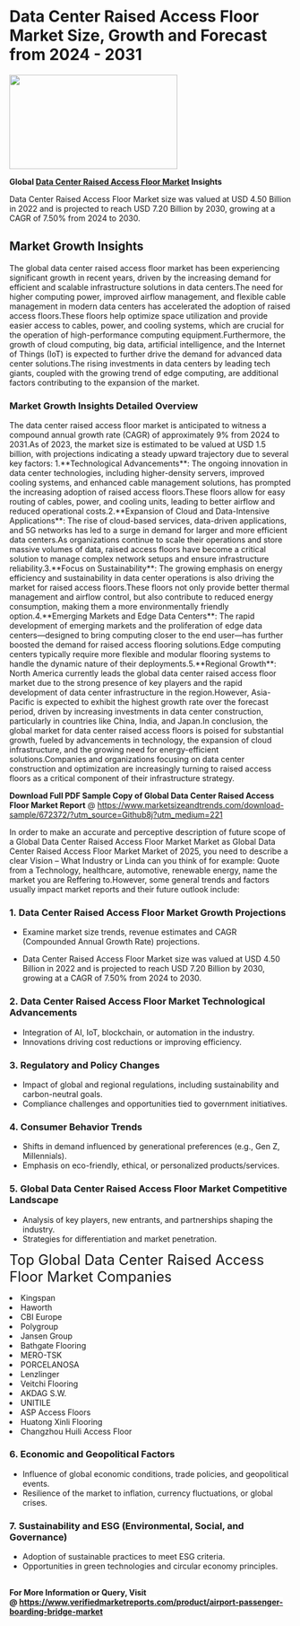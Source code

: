 <H1>Data Center Raised Access Floor Market Size, Growth and Forecast from 2024 - 2031</H1><img class="aligncenter size-medium wp-image-584254" src="https://thirdeyenews.in/wp-content/uploads/2024/09/Global-Market-Research-300x168.jpeg" alt="" width="300" height="168" /><p><strong>Global&nbsp;<a href="https://www.marketsizeandtrends.com/download-sample/672372/?utm_source=Github8j?utm_medium=221">Data Center Raised Access Floor Market</a> Insights</strong></p><p>Data Center Raised Access Floor Market size was valued at USD 4.50 Billion in 2022 and is projected to reach USD 7.20 Billion by 2030, growing at a CAGR of 7.50% from 2024 to 2030.</p><p><h2>Market Growth Insights</h2> The global data center raised access floor market has been experiencing significant growth in recent years, driven by the increasing demand for efficient and scalable infrastructure solutions in data centers.The need for higher computing power, improved airflow management, and flexible cable management in modern data centers has accelerated the adoption of raised access floors.These floors help optimize space utilization and provide easier access to cables, power, and cooling systems, which are crucial for the operation of high-performance computing equipment.Furthermore, the growth of cloud computing, big data, artificial intelligence, and the Internet of Things (IoT) is expected to further drive the demand for advanced data center solutions.The rising investments in data centers by leading tech giants, coupled with the growing trend of edge computing, are additional factors contributing to the expansion of the market. <h3>Market Growth Insights Detailed Overview</h3> The data center raised access floor market is anticipated to witness a compound annual growth rate (CAGR) of approximately 9% from 2024 to 2031.As of 2023, the market size is estimated to be valued at USD 1.5 billion, with projections indicating a steady upward trajectory due to several key factors: 1.**Technological Advancements**: The ongoing innovation in data center technologies, including higher-density servers, improved cooling systems, and enhanced cable management solutions, has prompted the increasing adoption of raised access floors.These floors allow for easy routing of cables, power, and cooling units, leading to better airflow and reduced operational costs.2.**Expansion of Cloud and Data-Intensive Applications**: The rise of cloud-based services, data-driven applications, and 5G networks has led to a surge in demand for larger and more efficient data centers.As organizations continue to scale their operations and store massive volumes of data, raised access floors have become a critical solution to manage complex network setups and ensure infrastructure reliability.3.**Focus on Sustainability**: The growing emphasis on energy efficiency and sustainability in data center operations is also driving the market for raised access floors.These floors not only provide better thermal management and airflow control, but also contribute to reduced energy consumption, making them a more environmentally friendly option.4.**Emerging Markets and Edge Data Centers**: The rapid development of emerging markets and the proliferation of edge data centers—designed to bring computing closer to the end user—has further boosted the demand for raised access flooring solutions.Edge computing centers typically require more flexible and modular flooring systems to handle the dynamic nature of their deployments.5.**Regional Growth**: North America currently leads the global data center raised access floor market due to the strong presence of key players and the rapid development of data center infrastructure in the region.However, Asia-Pacific is expected to exhibit the highest growth rate over the forecast period, driven by increasing investments in data center construction, particularly in countries like China, India, and Japan.In conclusion, the global market for data center raised access floors is poised for substantial growth, fueled by advancements in technology, the expansion of cloud infrastructure, and the growing need for energy-efficient solutions.Companies and organizations focusing on data center construction and optimization are increasingly turning to raised access floors as a critical component of their infrastructure strategy.</p><p><span class=""><strong>Download Full PDF Sample Copy of Global Data Center Raised Access Floor Market Report</strong> @ <a href="https://www.marketsizeandtrends.com/download-sample/672372/?utm_source=Github8j?utm_medium=221" target="_blank">https://www.marketsizeandtrends.com/download-sample/672372/?utm_source=Github8j?utm_medium=221</a></span></p><p>In order to make an accurate and perceptive description of future scope of a Global&nbsp;Data Center Raised Access Floor Market Market as Global&nbsp;Data Center Raised Access Floor Market Market of 2025, you need to describe a clear Vision &ndash; What Industry or Linda can you think of for example: Quote from a Technology, healthcare, automotive, renewable energy, name the market you are Reffering to.However, some general trends and factors usually impact market reports and their future outlook include:</p><h3>1.&nbsp;<strong>Data Center Raised Access Floor Market Growth Projections</strong></h3><ul><li>Examine market size trends, revenue estimates and CAGR (Compounded Annual Growth Rate) projections.</li><li><p>Data Center Raised Access Floor Market size was valued at USD 4.50 Billion in 2022 and is projected to reach USD 7.20 Billion by 2030, growing at a CAGR of 7.50% from 2024 to 2030.</p></li></ul><h3>2.&nbsp;<strong>Data Center Raised Access Floor Market Technological Advancements</strong></h3><ul><li>Integration of AI, IoT, blockchain, or automation in the industry.</li><li>Innovations driving cost reductions or improving efficiency.</li></ul><h3>3.&nbsp;<strong>Regulatory and Policy Changes</strong></h3><ul><li>Impact of global and regional regulations, including sustainability and carbon-neutral goals.</li><li>Compliance challenges and opportunities tied to government initiatives.</li></ul><h3>4.&nbsp;<strong>Consumer Behavior Trends</strong></h3><ul><li>Shifts in demand influenced by generational preferences (e.g., Gen Z, Millennials).</li><li>Emphasis on eco-friendly, ethical, or personalized products/services.</li></ul><h3>5.&nbsp;<strong>Global Data Center Raised Access Floor Market Competitive Landscape</strong></h3><ul><li>Analysis of key players, new entrants, and partnerships shaping the industry.</li><li>Strategies for differentiation and market penetration.</li></ul><p data-pm-slice="1 1 []"><span style="color: inherit; font-family: inherit; font-size: 25px;">Top Global Data Center Raised Access Floor Market Companies</span></p><div class="" data-test-id=""><p><li>Kingspan</li><li> Haworth</li><li> CBI Europe</li><li> Polygroup</li><li> Jansen Group</li><li> Bathgate Flooring</li><li> MERO-TSK</li><li> PORCELANOSA</li><li> Lenzlinger</li><li> Veitchi Flooring</li><li> AKDAG S.W.</li><li> UNITILE</li><li> ASP Access Floors</li><li> Huatong Xinli Flooring</li><li> Changzhou Huili Access Floor</li></p></div><h3>6.&nbsp;<strong>Economic and Geopolitical Factors</strong></h3><ul><li>Influence of global economic conditions, trade policies, and geopolitical events.</li><li>Resilience of the market to inflation, currency fluctuations, or global crises.</li></ul><h3>7.&nbsp;<strong>Sustainability and ESG (Environmental, Social, and Governance)</strong></h3><ul><li>Adoption of sustainable practices to meet ESG criteria.</li><li>Opportunities in green technologies and circular economy principles.</li></ul><h2><strong style="font-size: 14px;">For More Information or Query, Visit @&nbsp;</strong><a style="background-color: #ffffff; font-size: 14px;" href="https://www.marketsizeandtrends.com/report/data-center-raised-access-floor-market/" target="_blank">https://www.verifiedmarketreports.com/product/airport-passenger-boarding-bridge-market</a></h2>